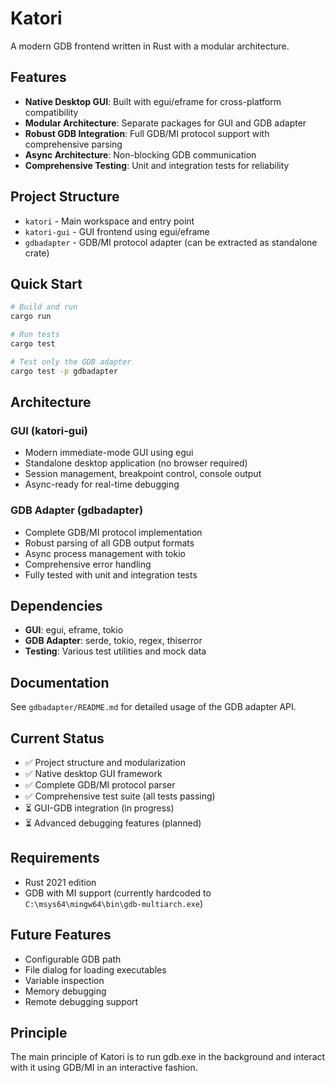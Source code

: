 # Katori

A modern GDB frontend written in Rust with a modular architecture.

## Features

- **Native Desktop GUI**: Built with egui/eframe for cross-platform compatibility
- **Modular Architecture**: Separate packages for GUI and GDB adapter
- **Robust GDB Integration**: Full GDB/MI protocol support with comprehensive parsing
- **Async Architecture**: Non-blocking GDB communication
- **Comprehensive Testing**: Unit and integration tests for reliability

## Project Structure

- `katori` - Main workspace and entry point
- `katori-gui` - GUI frontend using egui/eframe
- `gdbadapter` - GDB/MI protocol adapter (can be extracted as standalone crate)

## Quick Start

```bash
# Build and run
cargo run

# Run tests
cargo test

# Test only the GDB adapter
cargo test -p gdbadapter
```

## Architecture

### GUI (katori-gui)
- Modern immediate-mode GUI using egui
- Standalone desktop application (no browser required)
- Session management, breakpoint control, console output
- Async-ready for real-time debugging

### GDB Adapter (gdbadapter)
- Complete GDB/MI protocol implementation
- Robust parsing of all GDB output formats
- Async process management with tokio
- Comprehensive error handling
- Fully tested with unit and integration tests

## Dependencies

- **GUI**: egui, eframe, tokio
- **GDB Adapter**: serde, tokio, regex, thiserror
- **Testing**: Various test utilities and mock data

## Documentation

See `gdbadapter/README.md` for detailed usage of the GDB adapter API.

## Current Status

- ✅ Project structure and modularization
- ✅ Native desktop GUI framework
- ✅ Complete GDB/MI protocol parser
- ✅ Comprehensive test suite (all tests passing)
- ⏳ GUI-GDB integration (in progress)
- ⏳ Advanced debugging features (planned)

## Requirements

- Rust 2021 edition
- GDB with MI support (currently hardcoded to `C:\msys64\mingw64\bin\gdb-multiarch.exe`)

## Future Features

- Configurable GDB path
- File dialog for loading executables
- Variable inspection
- Memory debugging
- Remote debugging support

## Principle

The main principle of Katori is to run gdb.exe in the background and interact with it using GDB/MI in an interactive fashion.
